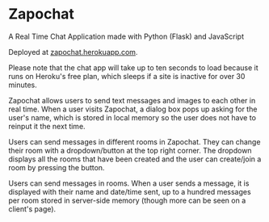 # Zapochat

A Real Time Chat Application made with Python (Flask) and JavaScript

Deployed at [zapochat.herokuapp.com](https://zapochat.herokuapp.com).

Please note that the chat app will take up to ten seconds to load because it runs on Heroku's free plan, which sleeps if a site is inactive for over 30 minutes.

Zapochat allows users to send text messages and images to each other in real time. When a user visits Zapochat, a dialog box pops up asking for the user's name, which is stored in local memory so the user does not have to reinput it the next time.

Users can send messages in different rooms in Zapochat. They can change their room with a dropdown/button at the top right corner. The dropdown displays all the rooms that have been created and the user can create/join a room by pressing the button.

Users can send messages in rooms. When a user sends a message, it is displayed with their name and date/time sent, up to a hundred messages per room stored in server-side memory (though more can be seen on a client's page).
